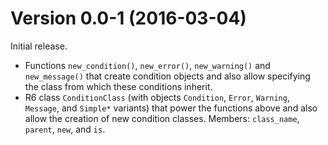 Version 0.0-1 (2016-03-04)
===

Initial release.

- Functions `new_condition()`, `new_error()`, `new_warning()` and `new_message()` that create condition objects and also allow specifying the class from which these conditions inherit.
- R6 class `ConditionClass` (with objects `Condition`, `Error`, `Warning`, `Message`, and `Simple*` variants) that power the functions above and also allow the creation of new condition classes.  Members: `class_name`, `parent`, `new`, and `is`.
